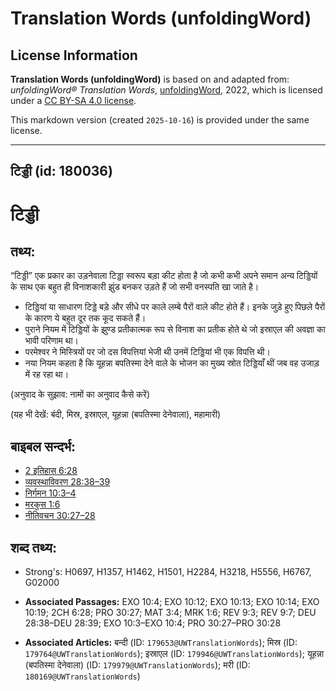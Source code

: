 # Translation Words (unfoldingWord)

## License Information

**Translation Words (unfoldingWord)** is based on and adapted from: _unfoldingWord® Translation Words_, [unfoldingWord](https://unfoldingword.org/utw), 2022, which is licensed under a [CC BY-SA 4.0 license](https://creativecommons.org/licenses/by-sa/4.0/legalcode.en).

This markdown version (created `2025-10-16`) is provided under the same license.



--------------------------------

## टिड्डी (id: 180036)

टिड्डी
======

तथ्य:
-----

“टिड्डी” एक प्रकार का उड़नेवाला टिड्डा स्वरूप बड़ा कीट होता है जो कभी कभी अपने समान अन्य टिड्डियों के साथ एक बहुत ही विनाशकारी झुंड बनकर उड़ते हैं जो सभी वनस्पति खा जाते है।

* टिड्डियां या साधारण टिड्डे बड़े और सीधे पर काले लम्बे पैरों वाले कीट होते हैं। इनके जुड़े हुए पिछले पैरों के कारण ये बहुत दूर तक कूद सकते हैं।
* पुराने नियम में टिड्डियों के झुण्ड प्रतीकात्मक रूप से विनाश का प्रतीक होते थे जो इस्राएल की अवज्ञा का भावी परिणाम था।
* परमेश्वर ने मिस्त्रियों पर जो दस विपत्तियां भेजी थी उनमें टिड्डियां भी एक विपत्ति थी।
* नया नियम कहता है कि यूहन्ना बपतिस्मा देने वाले के भोजन का मुख्य स्रोत टिड्डियाँ थीं जब वह उजाड़ में रह रहा था।

(अनुवाद के सुझाव: नामों का अनुवाद कैसे करें)

(यह भी देखें: बंदी, मिस्र, इस्राएल, यूहन्ना (बपतिस्मा देनेवाला), महामारी)

बाइबल सन्दर्भ:
--------------

* [2 इतिहास 6:28](https://ref.ly/2Chr0:0)
* [व्यवस्थाविवरण 28:38–39](https://ref.ly/Deut28:38-Deut28:39)
* [निर्गमन 10:3–4](https://ref.ly/Exod10:3-Exod10:4)
* [मरकुस 1:6](https://ref.ly/Mark1:6)
* [नीतिवचन 30:27–28](https://ref.ly/Prov30:27-Prov30:28)

शब्द तथ्य:
----------

* Strong's: H0697, H1357, H1462, H1501, H2284, H3218, H5556, H6767, G02000

* **Associated Passages:** EXO 10:4; EXO 10:12; EXO 10:13; EXO 10:14; EXO 10:19; 2CH 6:28; PRO 30:27; MAT 3:4; MRK 1:6; REV 9:3; REV 9:7; DEU 28:38–DEU 28:39; EXO 10:3–EXO 10:4; PRO 30:27–PRO 30:28
* **Associated Articles:** बन्दी (ID: `179653@UWTranslationWords`); मिस्र (ID: `179764@UWTranslationWords`); इस्राएल (ID: `179946@UWTranslationWords`); यूहन्ना (बपतिस्मा देनेवाला) (ID: `179979@UWTranslationWords`); मरी (ID: `180169@UWTranslationWords`)

